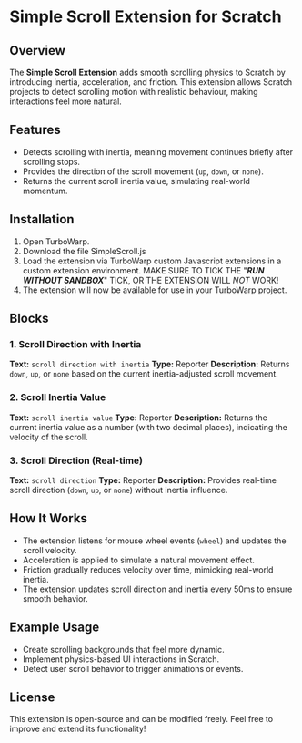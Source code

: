 # Simple Scroll Extension for Scratch

## Overview
The **Simple Scroll Extension** adds smooth scrolling physics to Scratch by introducing inertia, acceleration, and friction. This extension allows Scratch projects to detect scrolling motion with realistic behaviour, making interactions feel more natural.

## Features
- Detects scrolling with inertia, meaning movement continues briefly after scrolling stops.
- Provides the direction of the scroll movement (`up`, `down`, or `none`).
- Returns the current scroll inertia value, simulating real-world momentum.

## Installation
1. Open TurboWarp.
2. Download the file SimpleScroll.js
3. Load the extension via TurboWarp custom Javascript extensions in a custom extension environment. MAKE SURE TO TICK THE "**_RUN WITHOUT SANDBOX_**" TICK, OR THE EXTENSION WILL _NOT_ WORK!
4. The extension will now be available for use in your TurboWarp project.

## Blocks
### 1. Scroll Direction with Inertia
**Text:** `scroll direction with inertia`
**Type:** Reporter
**Description:** Returns `down`, `up`, or `none` based on the current inertia-adjusted scroll movement.

### 2. Scroll Inertia Value
**Text:** `scroll inertia value`
**Type:** Reporter
**Description:** Returns the current inertia value as a number (with two decimal places), indicating the velocity of the scroll.

### 3. Scroll Direction (Real-time)
**Text:** `scroll direction`
**Type:** Reporter
**Description:** Provides real-time scroll direction (`down`, `up`, or `none`) without inertia influence.

## How It Works
- The extension listens for mouse wheel events (`wheel`) and updates the scroll velocity.
- Acceleration is applied to simulate a natural movement effect.
- Friction gradually reduces velocity over time, mimicking real-world inertia.
- The extension updates scroll direction and inertia every 50ms to ensure smooth behavior.

## Example Usage
- Create scrolling backgrounds that feel more dynamic.
- Implement physics-based UI interactions in Scratch.
- Detect user scroll behavior to trigger animations or events.

## License
This extension is open-source and can be modified freely. Feel free to improve and extend its functionality!

